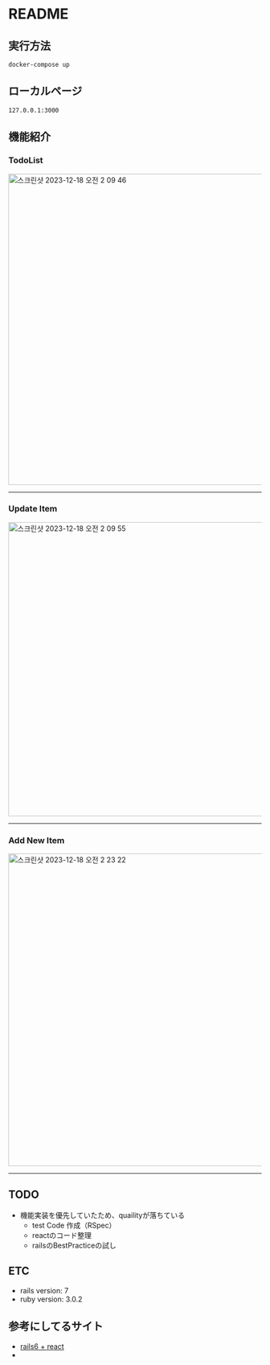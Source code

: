 # README

## 実行方法

``` docker
docker-compose up
```

## ローカルページ

```
127.0.0.1:3000
```

## 機能紹介

### TodoList
<img width="619" alt="스크린샷 2023-12-18 오전 2 09 46" src="https://github.com/CoffeeDeer/habit-manager/assets/11609005/86ef764c-fe36-4ad1-b95c-c793e9678522">

---

### Update Item

<img width="585" alt="스크린샷 2023-12-18 오전 2 09 55" src="https://github.com/CoffeeDeer/habit-manager/assets/11609005/8cd14eb0-ff1d-48a2-9bb0-03e90680afcd">

---

### Add New Item

<img width="622" alt="스크린샷 2023-12-18 오전 2 23 22" src="https://github.com/CoffeeDeer/habit-manager/assets/11609005/a341e86d-c21d-4bda-9f17-d3229146f9bc">

---

## TODO 

- 機能実装を優先していたため、quailityが落ちている
    - test Code 作成（RSpec）
    - reactのコード整理
    - railsのBestPracticeの試し

## ETC
- rails version: 7
- ruby version: 3.0.2


## 参考にしてるサイト

- [rails6 + react](https://hackmd.io/KDMj08X7QIqkTcs37rEWBQ?view#React-on-Rails)
- 
